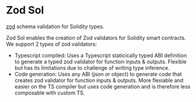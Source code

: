 # Zod Sol
[zod](https://zod.dev/) schema validation for Solidity types.

Zod Sol enables the creation of Zod validators for Solidity smart contracts.
We support 2 types of zod validators:
* Typescript compiled: Uses a Typescript staticically typed ABI definition to generate a typed zod validator for function inputs & outputs. Flexible but has its limitations due to challenge of writing type inference.
* Code generation: Uses any ABI (json or object) to generate code that creates zod validator for function inputs & outputs. More flexiable and easier on the TS compiler but uses code generation and is therefore less composable with custom TS.
